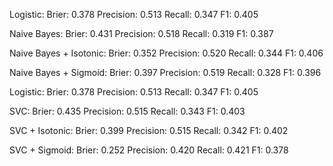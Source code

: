 Logistic:
        Brier: 0.378
        Precision: 0.513
        Recall: 0.347
        F1: 0.405

Naive Bayes:
        Brier: 0.431
        Precision: 0.518
        Recall: 0.319
        F1: 0.387

Naive Bayes + Isotonic:
        Brier: 0.352
        Precision: 0.520
        Recall: 0.344
        F1: 0.406

Naive Bayes + Sigmoid:
        Brier: 0.397
        Precision: 0.519
        Recall: 0.328
        F1: 0.396

Logistic:
        Brier: 0.378
        Precision: 0.513
        Recall: 0.347
        F1: 0.405

SVC:
        Brier: 0.435
        Precision: 0.515
        Recall: 0.343
        F1: 0.403

SVC + Isotonic:
        Brier: 0.399
        Precision: 0.515
        Recall: 0.342
        F1: 0.402

SVC + Sigmoid:
        Brier: 0.252
        Precision: 0.420
        Recall: 0.421
        F1: 0.378